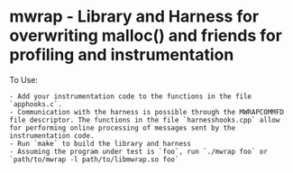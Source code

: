 # mwrap - Library and Harness for overwriting malloc() and friends for profiling and instrumentation

To Use:

    - Add your instrumentation code to the functions in the file `apphooks.c`. 
    - Communication with the harness is possible through the MWRAPCOMMFD file descriptor. The functions in the file `harnesshooks.cpp` allow for performing online processing of messages sent by the instrumentation code.
    - Run `make` to build the library and harness
    - Assuming the program under test is `foo`, run `./mwrap foo` or `path/to/mwrap -l path/to/libmwrap.so foo`

